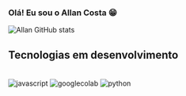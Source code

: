 
### Olá! Eu sou o Allan Costa 😁

![Allan GitHub stats](https://github-readme-stats.vercel.app/api?username=devallancosta&show_icons=true&theme=tokyonight)

## Tecnologias em desenvolvimento

<div style ="display: inline_block"><br/>
    <img align="center" alt="javascript" src="https://img.shields.io/badge/JavaScript-323330?style=for-the-badge&logo=javascript&logoColor=F7DF1E
    " />
<img align="center" alt="googlecolab" src="https://img.shields.io/badge/Colab-F9AB00?style=for-the-badge&logo=googlecolab&color=525252
    " />
<img align="center" alt="python" src="https://img.shields.io/badge/python-3670A0?style=for-the-badge&logo=python&logoColor=ffdd54
    " />
</div>    
